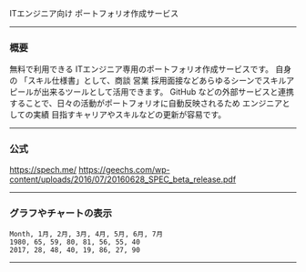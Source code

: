 ITエンジニア向け ポートフォリオ作成サービス

---
### 概要

無料で利用できる ITエンジニア専用のポートフォリオ作成サービスです。
自身の 「スキル仕様書」として、商談 営業 採用面接などあらゆるシーンでスキルアピールが出来るツールとして活用できます。
GitHub などの外部サービスと連携することで、日々の活動がポートフォリオに自動反映されるため
エンジニアとしての実績 目指すキャリアやスキルなどの更新が容易です。




---
### 公式

https://spech.me/
https://geechs.com/wp-content/uploads/2016/07/20160628_SPEC_beta_release.pdf

---

### グラフやチャートの表示


<canvas data-chart="radar">


    Month, 1月, 2月, 3月, 4月, 5月, 6月, 7月
    1980, 65, 59, 80, 81, 56, 55, 40
    2017, 28, 48, 40, 19, 86, 27, 90


</canvas>


---

